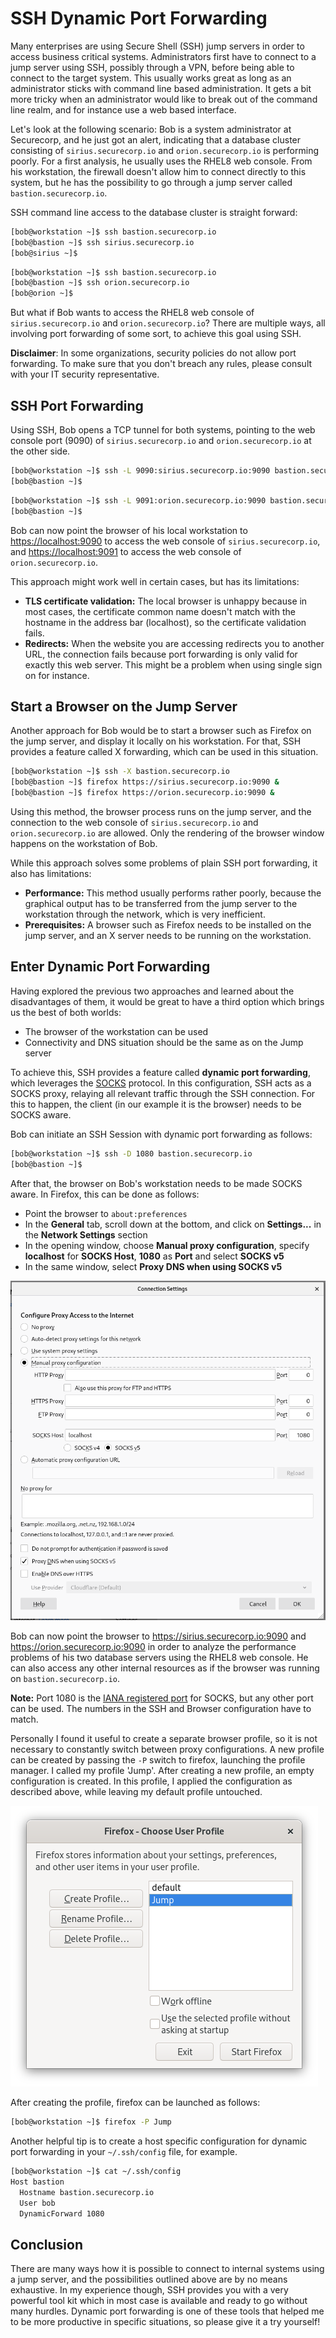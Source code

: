 # SSH Dynamic Port Forwarding

Many enterprises are using Secure Shell (SSH) jump servers in order to access business critical systems. Administrators first have to connect to a jump server using SSH, possibly through a VPN, before being able to connect to the target system. This usually works great as long as an administrator sticks with command line based administration. It gets a bit more tricky when an administrator would like to break out of the command line realm, and for instance use a web based interface.

Let's look at the following scenario: Bob is a system administrator at Securecorp, and he just got an alert, indicating that a database cluster consisting of `sirius.securecorp.io` and `orion.securecorp.io` is performing poorly. For a first analysis, he usually uses the RHEL8 web console. From his workstation, the firewall doesn't allow him to connect directly to this system, but he has the possibility to go through a jump server called `bastion.securecorp.io`.

SSH command line access to the database cluster is straight forward:

```bash
[bob@workstation ~]$ ssh bastion.securecorp.io
[bob@bastion ~]$ ssh sirius.securecorp.io
[bob@sirius ~]$
```

```bash
[bob@workstation ~]$ ssh bastion.securecorp.io
[bob@bastion ~]$ ssh orion.securecorp.io
[bob@orion ~]$
```

But what if Bob wants to access the RHEL8 web console of `sirius.securecorp.io` and `orion.securecorp.io`? There are multiple ways, all involving port forwarding of some sort, to achieve this goal using SSH.

**Disclaimer**: In some organizations, security policies do not allow port forwarding. To make sure that you don't breach any rules, please consult with your IT security representative.

## SSH Port Forwarding

Using SSH, Bob opens a TCP tunnel for both systems, pointing to the web console port (9090) of `sirius.securecorp.io` and `orion.securecorp.io` at the other side.

```bash
[bob@workstation ~]$ ssh -L 9090:sirius.securecorp.io:9090 bastion.securecorp.io
[bob@bastion ~]$
```

```bash
[bob@workstation ~]$ ssh -L 9091:orion.securecorp.io:9090 bastion.securecorp.io
[bob@bastion ~]$
```

Bob can now point the browser of his local workstation to <https://localhost:9090> to access the web console of `sirius.securecorp.io`, and <https://localhost:9091> to access the web console of `orion.securecorp.io`.

This approach might work well in certain cases, but has its limitations:

* **TLS certificate validation:** The local browser is unhappy because in most cases, the certificate common name doesn't match with the hostname in the address bar (localhost), so the certificate validation fails.
* **Redirects:** When the website you are accessing redirects you to another URL, the connection fails because port forwarding is only valid for exactly this web server. This might be a problem when using single sign on for instance.

## Start a Browser on the Jump Server

Another approach for Bob would be to start a browser such as Firefox on the jump server, and display it locally on his workstation. For that, SSH provides a feature called X forwarding, which can be used in this situation.

```bash
[bob@workstation ~]$ ssh -X bastion.securecorp.io
[bob@bastion ~]$ firefox https://sirius.securecorp.io:9090 &
[bob@bastion ~]$ firefox https://orion.securecorp.io:9090 &
```

Using this method, the browser process runs on the jump server, and the connection to the web console of `sirius.securecorp.io` and `orion.securecorp.io` are allowed. Only the rendering of the browser window happens on the workstation of Bob.

While this approach solves some problems of plain SSH port forwarding, it also has limitations:

* **Performance:** This method usually performs rather poorly, because the graphical output has to be transferred from the jump server to the workstation through the network, which is very inefficient.
* **Prerequisites:** A browser such as Firefox needs to be installed on the jump server, and an X server needs to be running on the workstation.

## Enter Dynamic Port Forwarding

Having explored the previous two approaches and learned about the disadvantages of them, it would be great to have a third option which brings us the best of both worlds:

* The browser of the workstation can be used
* Connectivity and DNS situation should be the same as on the Jump server

To achieve this, SSH provides a feature called **dynamic port forwarding**, which leverages the [SOCKS](https://en.wikipedia.org/wiki/SOCKS) protocol. In this configuration, SSH acts as a SOCKS proxy, relaying all relevant traffic through the SSH connection. For this to happen, the client (in our example it is the browser) needs to be SOCKS aware.

Bob can initiate an SSH Session with dynamic port forwarding as follows:

```bash
[bob@workstation ~]$ ssh -D 1080 bastion.securecorp.io
[bob@bastion ~]$
```

After that, the browser on Bob's workstation needs to be made SOCKS aware. In Firefox, this can be done as follows:

* Point the browser to `about:preferences`
* In the **General** tab, scroll down at the bottom, and click on **Settings...** in the **Network Settings** section
* In the opening window, choose **Manual proxy configuration**, specify **localhost** for **SOCKS Host**, **1080** as **Port** and select **SOCKS v5**
* In the same window, select **Proxy DNS when using SOCKS v5**

[firefox-socks-proxy-configuration]: img/firefox-socks-proxy-configuration.png
![SOCKS5 configuration in firefox][firefox-socks-proxy-configuration]

Bob can now point the browser to <https://sirius.securecorp.io:9090> and <https://orion.securecorp.io:9090> in order to analyze the performance problems of his two database servers using the RHEL8 web console. He can also access any other internal resources as if the browser was running on `bastion.securecorp.io`.

**Note:** Port 1080 is the [IANA registered port](https://www.iana.org/assignments/service-names-port-numbers/service-names-port-numbers.txt) for SOCKS, but any other port can be used. The numbers in the SSH and Browser configuration have to match.

Personally I found it useful to create a separate browser profile, so it is not necessary to constantly switch between proxy configurations. A new profile can be created by passing the `-P` switch to firefox, launching the profile manager. I called my profile 'Jump'. After creating a new profile, an empty configuration is created. In this profile, I applied the configuration as described above, while leaving my default profile untouched.

[firefox-user-profile]: img/firefox-user-profile.png
![SOCKS5 configuration in firefox][firefox-user-profile]

After creating the profile, firefox can be launched as follows:

```bash
[bob@workstation ~]$ firefox -P Jump
```

Another helpful tip is to create a host specific configuration for dynamic port forwarding in your `~/.ssh/config` file, for example.

```bash
[bob@workstation ~]$ cat ~/.ssh/config
Host bastion
  Hostname bastion.securecorp.io
  User bob
  DynamicForward 1080
```

## Conclusion

There are many ways how it is possible to connect to internal systems using a jump server, and the possibilities outlined above are by no means exhaustive. In my experience though, SSH provides you with a very powerful tool kit which in most case is available and ready to go without many hurdles. Dynamic port forwarding is one of these tools that helped me to be more productive in specific situations, so please give it a try yourself!
